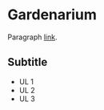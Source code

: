 Gardenarium
===========

Paragraph [link](http://google.com).

Subtitle
--------

* UL 1
* UL 2
* UL 3 
